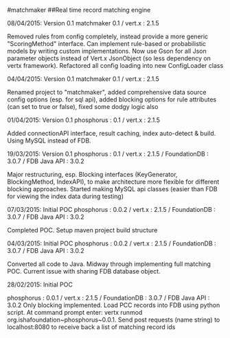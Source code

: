 #matchmaker
##Real time record matching engine

08/04/2015: Version 0.1
matchmaker 0.1 / vert.x : 2.1.5

Removed rules from config completely, instead provide a more generic "ScoringMethod" interface. Can implement rule-based or probabilistic models by writing custom implementations. Now use Gson for all Json parameter objects instead of Vert.x JsonObject (so less dependency on vertx framework). Refactored all config loading into new ConfigLoader class

04/04/2015: Version 0.1
matchmaker 0.1 / vert.x : 2.1.5

Renamed project to "matchmaker", added comprehensive data source config options (esp. for sql api), added blocking options for rule attributes (can set to true or false), fixed some dodgy logic also

01/04/2015: Version 0.1
phosphorus : 0.1 / vert.x : 2.1.5

Added connectionAPI interface, result caching, index auto-detect & build. Using MySQL instead of FDB.

19/03/2015: Version 0.1
phosphorus : 0.1 / vert.x : 2.1.5 / FoundationDB : 3.0.7 / FDB Java API : 3.0.2

Major restructuring, esp. Blocking interfaces (KeyGenerator, BlockingMethod, IndexAPI), to make architecture more flexible for different blocking approaches. Started making MySQL api classes (easier than FDB for viewing the index data during testing)

07/03/2015: Initial POC
phosphorus : 0.0.2 / vert.x : 2.1.5 / FoundationDB : 3.0.7 / FDB Java API : 3.0.2

Completed POC. Setup maven project build structure

04/03/2015: Initial POC
phosphorus : 0.0.2 / vert.x : 2.1.5 / FoundationDB : 3.0.7 / FDB Java API : 3.0.2

Converted all code to Java. Midway through implementing full matching POC. Current issue with sharing FDB database object.

28/02/2015: Initial POC

phosphorus : 0.0.1 / vert.x : 2.1.5 / FoundationDB : 3.0.7 / FDB Java API : 3.0.2
Only blocking implemented. Load PCC records into FDB using python script. At command prompt enter: vertx runmod org.ishafoundation~phosphorus~0.0.1. Send post requests (name string) to localhost:8080 to receive back a list of matching record ids






